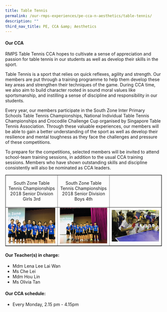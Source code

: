 ```yaml
---
title: Table Tennis
permalink: /our-rmps-experiences/pe-cca-n-aesthetics/table-tennis/
description: ""
third_nav_title: PE, CCA &amp; Aesthetics
---
```

<h4><strong>Our CCA</strong></h4>
<p>RMPS Table Tennis CCA hopes to cultivate a sense of appreciation and passion for table tennis in our students as well as develop their skills in the sport.</p>
<p>Table Tennis is a sport that relies on quick reflexes, agility and strength. Our members are put through a training programme to help them develop these key areas and strengthen their techniques of the game. During CCA time, we also aim to build character rooted in sound moral values like sportsmanship, and instilling a sense of discipline and responsibility in our students.</p>
<p>Every year, our members participate in the South Zone Inter Primary Schools Table Tennis Championships, National Individual Table Tennis Championships and Crocodile Challenge Cup organised by Singapore Table Tennis Association. Through these valuable experiences, our members will be able to gain a better understanding of the sport as well as develop their resilience and mental toughness as they face the challenges and pressure of these competitions.</p>
<p>To prepare for the competitions, selected members will be invited to attend school-team training sessions, in addition to the usual CCA training sessions. Members who have shown outstanding skills and discipline consistently will also be nominated as CCA leaders.</p>
<table style="border-collapse: collapse; width: 100%;" border="1">
<tbody>
<tr>
<td style="width: 33.3333%; text-align: center;">
<p>South Zone Table Tennis Championships 2018 Senior Division Girls 3rd</p>
</td>
<td style="width: 33.3333%; text-align: center;">
<p>South Zone Table Tennis Championships 2018 Senior Division Boys 4th</p>
</td>
<td style="width: 33.3333%;">&nbsp;</td>
</tr>
<tr>
<td style="width: 33.3333%;"><img src="/images/tt1.jpg"></td>
<td style="width: 33.3333%;"><img src="/images/tt2.jpg"></td>
<td style="width: 33.3333%;"><img src="/images/tt3.jpg"></td>
</tr>
</tbody>
</table>
<h4><strong>Our Teacher(s) in charge:</strong></h4>
<ul>
<li>Mdm Lena Lee Lai Wan&nbsp;</li>
<li>Ms Che Lei</li>
<li>Mdm Hou Lin</li>
<li>Ms Olivia Tan</li>
</ul>
<h4><strong>Our CCA schedule:</strong></h4>
<ul>
<li>Every Monday, 2.15 pm - 4.15pm</li>
</ul>